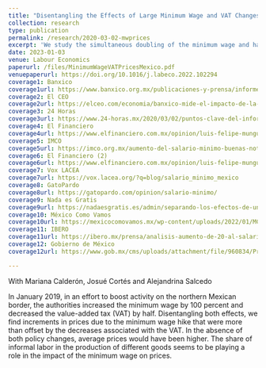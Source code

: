 ```yaml
---
title: "Disentangling the Effects of Large Minimum Wage and VAT Changes on Prices: Evidence from Mexico"
collection: research
type: publication
permalink: /research/2020-03-02-mwprices
excerpt: 'We study the simultaneous doubling of the minimum wage and halving of the VAT on Mexico’s northern border in 2019. While the minimum wage hike pushed prices up, the VAT cut more than offset this effect, leading to lower average prices overall. The degree of labor informality in production helps explain variation in price responses across goods.'
date: 2023-01-03
venue: Labour Economics 
paperurl: /files/MinimumWageVATPricesMexico.pdf
venuepaperurl: https://doi.org/10.1016/j.labeco.2022.102294
coverage1: Banxico
coverage1url: https://www.banxico.org.mx/publicaciones-y-prensa/informes-trimestrales/recuadros/%7B56780CA3-EBA3-4742-2582-A6DAF863F9DB%7D.pdf
coverage2: El CEO
coverage2url: https://elceo.com/economia/banxico-mide-el-impacto-de-la-recuperacion-del-salario-minimo-en-la-inflacion-este-es-el-resultado/
coverage3: 24 Horas
coverage3url: https://www.24-horas.mx/2020/03/02/puntos-clave-del-informe-trimestral-y-la-minuta-de-banxico/
coverage4: El Financiero
coverage4url: https://www.elfinanciero.com.mx/opinion/luis-felipe-munguia/2021/04/27/inflacion-realmente-debemos-preocuparnos/?outputType=amp
coverage5: IMCO
coverage5url: https://imco.org.mx/aumento-del-salario-minimo-buenas-noticias-y-riesgos-potenciales/
coverage6: El Financiero (2)
coverage6url: https://www.elfinanciero.com.mx/opinion/luis-felipe-munguia/2022/11/03/efecto-del-salario-minimo-en-la-inflacion-y-costos-laborales/
coverage7: Vox LACEA
coverage7url: https://vox.lacea.org/?q=blog/salario_minimo_mexico
coverage8: GatoPardo
coverage8url: https://gatopardo.com/opinion/salario-minimo/
coverage9: Nada es Gratis
coverage9url: https://nadaesgratis.es/admin/separando-los-efectos-de-un-cambio-en-el-salario-minimo-y-en-la-tasa-del-iva-en-los-precios-evidencia-de-mexico
coverage10: México Como Vamos
coverage10url: https://mexicocomovamos.mx/wp-content/uploads/2022/01/MCV_2021_salario-minimo_infografi%CC%81a.pdf
coverage11: IBERO
coverage11url: https://ibero.mx/prensa/analisis-aumento-de-20-al-salario-minimo-son-mas-los-riesgos-que-los-beneficios
coverage12: Gobierno de México
coverage12url: https://www.gob.mx/cms/uploads/attachment/file/960834/Propuesta_de_fijaci_n_2025.pdf

---
```

With Mariana Calderón, Josué Cortés and Alejandrina Salcedo

In January 2019, in an effort to boost activity on the northern Mexican border, the authorities increased the minimum wage by 100 percent and decreased the value-added tax (VAT) by half. Disentangling both effects, we find increments in prices due to the minimum wage hike that were more than offset by the decreases associated with the VAT. In the absence of both policy changes, average prices would have been higher. The share of informal labor in the production of different goods seems to be playing a role in the impact of the minimum wage on prices.
